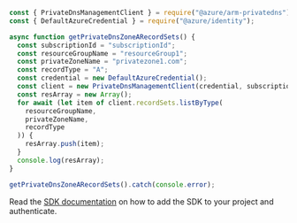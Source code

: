 ```javascript
const { PrivateDnsManagementClient } = require("@azure/arm-privatedns");
const { DefaultAzureCredential } = require("@azure/identity");

async function getPrivateDnsZoneARecordSets() {
  const subscriptionId = "subscriptionId";
  const resourceGroupName = "resourceGroup1";
  const privateZoneName = "privatezone1.com";
  const recordType = "A";
  const credential = new DefaultAzureCredential();
  const client = new PrivateDnsManagementClient(credential, subscriptionId);
  const resArray = new Array();
  for await (let item of client.recordSets.listByType(
    resourceGroupName,
    privateZoneName,
    recordType
  )) {
    resArray.push(item);
  }
  console.log(resArray);
}

getPrivateDnsZoneARecordSets().catch(console.error);
```

Read the [SDK documentation](https://github.com/Azure/azure-sdk-for-js/blob/%40azure%2Farm-privatedns_3.0.1/sdk/privatedns/arm-privatedns/README.md) on how to add the SDK to your project and authenticate.
